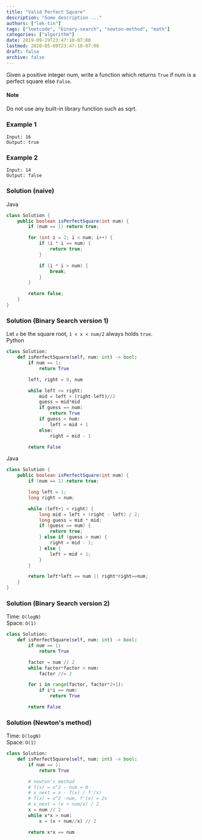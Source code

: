 ```yaml
---
title: "Valid Perfect Square"
description: "Some description ..."
authors: ["lek-tin"]
tags: ["leetcode", "binary-search", "newton-method", "math"]
categories: ["algorithm"]
date: 2019-09-19T23:47:10-07:00
lastmod: 2020-05-09T23:47:10-07:00
draft: false
archive: false
---
```

Given a positive integer num, write a function which returns `True` if num is a perfect square else `False`.

#### Note
Do not use any built-in library function such as sqrt.

### Example 1
```
Input: 16
Output: true
```
### Example 2
```
Input: 14
Output: false
```

### Solution (naive)

Java
```java
class Solution {
    public boolean isPerfectSquare(int num) {
        if (num == 1) return true;

        for (int i = 2; i < num; i++) {
            if (i * i == num) {
                return true;
            }

            if (i * i > num) {
                break;
            }
        }

        return false;
    }
}
```

### Solution (Binary Search version 1)

Let `x` be the square root, `1 < x < num/2` always holds `true`.  
Python  
```python
class Solution:
    def isPerfectSquare(self, num: int) -> bool:
        if num == 1:
            return True

        left, right = 0, num

        while left <= right:
            mid = left + (right-left)//2
            guess = mid*mid
            if guess == num:
                return True
            if guess < num:
                left = mid + 1
            else:
                right = mid - 1

        return False
```

Java
```java
class Solution {
    public boolean isPerfectSquare(int num) {
        if (num == 1) return true;

        long left = 1;
        long right = num;

        while (left+1 < right) {
            long mid = left + (right - left) / 2;
            long guess = mid * mid;
            if (guess == num) {
                return true;
            } else if (guess > num) {
                right = mid - 1;
            } else {
                left = mid + 1;
            }
        }

        return left*left == num || right*right==num;
    }
}
```

### Solution (Binary Search version 2)

Time: `O(logN)`  
Space: `O(1)`  
```python
class Solution:
    def isPerfectSquare(self, num: int) -> bool:
        if num == 1:
            return True

        factor = num // 2
        while factor*factor > num:
            factor //= 2

        for i in range(factor, factor*2+1):
            if i*i == num:
                return True

        return False
```

### Solution (Newton's method)

Time: `O(logN)`  
Space: `O(1)`  
```python
class Solution:
    def isPerfectSquare(self, num: int) -> bool:
        if num == 1:
            return True

        # newton's method
        # f(x) = x^2 - num = 0
        # x_next = x - f(x) / f'(x)
        # f(x) = x^2 -num, f'(x) = 2x
        # x_next = (x + num/x) / 2
        x = num // 2
        while x*x > num:
            x = (x + num//x) // 2

        return x*x == num
```

